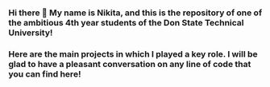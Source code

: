 ### Hi there 👋 My name is Nikita, and this is the repository of one of the ambitious 4th year students of the Don State Technical University!
### Here are the main projects in which I played a key role. I will be glad to have a pleasant conversation on any line of code that you can find here!
<!--
**Kasyanov-git/Kasyanov-git** is a ✨ _special_ ✨ repository because its `README.md` (this file) appears on your GitHub profile.

Here are some ideas to get you started:

- 🔭 I’m currently working on ...
- 🌱 I’m currently learning ...
- 👯 I’m looking to collaborate on ...
- 🤔 I’m looking for help with ...
- 💬 Ask me about ...
- 📫 How to reach me: ...
- 😄 Pronouns: ...
- ⚡ Fun fact: ...
-->
